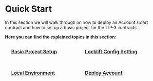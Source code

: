 # Quick Start
In this section we will walk through on how to deploy an Account smart contract and how to set up a basic project for the TIP-3 contracts.

**Here you can find the explained topics in this section:**

<div class="sections-container">
  <div class="bridge-section-row">
    <a href="/quickStart/basicProjectSetup.html">
      <span class="bridge-section">Basic Project Setup</span>
    </a>
    <a href="/quickStart/lockliftConfigSetting.html">
      <span class="bridge-section">Locklift Config Setting</span>
    </a>
  </div>
  <div class="bridge-section-row">
      <a href="/quickStart/localEnvironment.html">
      <span class="bridge-section">Local Environment</span>
    </a>
    <a href="/quickStart/deployAccount.html">
      <span class="bridge-section">Deploy Account</span>
    </a>
  </div>
</div>

<style>
.bridge-section-row {
  display: flex;
  flex-wrap: wrap;
  justify-content: space-between;
  margin : 10px;
}

.sections-container a{
    flex : 1;
}
.bridge-section {
  background-color: var(--vp-c-bg-mute);
  transition: background-color 0.1s;
  width : 98%;
  display: flex;
  padding: 1rem 0 1rem 10px;
  border: 1px solid var(--vp-c-divider);
  border-radius: 8px;
  font-weight: 600;
  font-size: 16px;
  text-align: left;
  margin-bottom: 0.5rem;
  cursor: pointer;;

}
</style>
